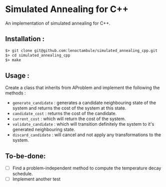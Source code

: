 # Simulated Annealing for C++

An implementation of simulated annealing for C++.

## Installation :

```txt
$> git clone git@github.com:lenoctambule/simulated_annealing_cpp.git
$> cd simulated_annealing_cpp
$> make
```

## Usage :

Create a class that inherits from AProblem and implement the following the methods :
- `generate_candidate` : generates a candidate neighbouring state of the system and returns the cost of the system at this state.
- `candidate_cost` :  returns the cost of the candidate.
- `current_cost` : which will return the cost of the system.
- `validate_candidate` : which will transition definitely the system to it's generated neighbouring state.
- `discard_candidate` : will cancel and not apply any transformations to the system.

## To-be-done:

- [ ] Find a problem-independent method to compute the temperature decay schedule.
- [ ] Implement another test
